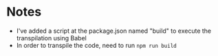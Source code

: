 # Notes
* I've added a script at the package.json named "build" to execute the transpilation using Babel
* In order to transpile the code, need to run `npm run build`